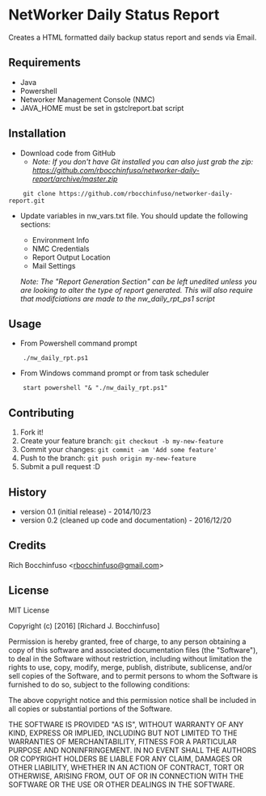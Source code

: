 # NetWorker Daily Status Report

Creates a HTML formatted daily backup status report and sends via Email.

## Requirements
- Java
- Powershell
- Networker Management Console (NMC)
- JAVA_HOME must be set in gstclreport.bat script

## Installation

- Download code from GitHub
    - _Note:  If you don't have Git installed you can also just grab the zip:  https://github.com/rbocchinfuso/networker-daily-report/archive/master.zip_
```
    git clone https://github.com/rbocchinfuso/networker-daily-report.git
```

- Update variables in nw_vars.txt file.  You should update the following sections:
    - Environment Info
    - NMC Credentials
    - Report Output Location
    - Mail Settings

    _Note: The "Report Generation Section" can be left unedited unless you are looking to alter the type of report generated.  This will also require that modifciations are made to the nw_daily_rpt_ps1 script_


## Usage

- From Powershell command prompt
```
    ./nw_daily_rpt.ps1
```
- From Windows command prompt or from task scheduler
```
    start powershell "& "./nw_daily_rpt.ps1"
```

## Contributing

1. Fork it!
2. Create your feature branch: `git checkout -b my-new-feature`
3. Commit your changes: `git commit -am 'Add some feature'`
4. Push to the branch: `git push origin my-new-feature`
5. Submit a pull request :D

## History

- version 0.1 (initial release) - 2014/10/23
- version 0.2 (cleaned up code and documentation) - 2016/12/20

## Credits

Rich Bocchinfuso <<rbocchinfuso@gmail.com>>


## License

MIT License

Copyright (c) [2016] [Richard J. Bocchinfuso]

Permission is hereby granted, free of charge, to any person obtaining a copy
of this software and associated documentation files (the "Software"), to deal
in the Software without restriction, including without limitation the rights
to use, copy, modify, merge, publish, distribute, sublicense, and/or sell
copies of the Software, and to permit persons to whom the Software is
furnished to do so, subject to the following conditions:

The above copyright notice and this permission notice shall be included in all
copies or substantial portions of the Software.

THE SOFTWARE IS PROVIDED "AS IS", WITHOUT WARRANTY OF ANY KIND, EXPRESS OR
IMPLIED, INCLUDING BUT NOT LIMITED TO THE WARRANTIES OF MERCHANTABILITY,
FITNESS FOR A PARTICULAR PURPOSE AND NONINFRINGEMENT. IN NO EVENT SHALL THE
AUTHORS OR COPYRIGHT HOLDERS BE LIABLE FOR ANY CLAIM, DAMAGES OR OTHER
LIABILITY, WHETHER IN AN ACTION OF CONTRACT, TORT OR OTHERWISE, ARISING FROM,
OUT OF OR IN CONNECTION WITH THE SOFTWARE OR THE USE OR OTHER DEALINGS IN THE
SOFTWARE.